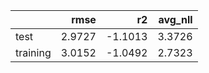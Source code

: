 |          |   rmse |      r2 |   avg_nll |
|:---------|-------:|--------:|----------:|
| test     | 2.9727 | -1.1013 |    3.3726 |
| training | 3.0152 | -1.0492 |    2.7323 |